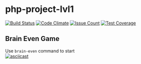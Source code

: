 # php-project-lvl1

[![Build Status](https://travis-ci.org/Tazya/php-project-lvl1.svg?branch=master)](https://travis-ci.org/Tazya/php-project-lvl1)
[![Code Climate](https://codeclimate.com/github/Tazya/php-project-lvl1/badges/gpa.svg)](https://codeclimate.com/github/Tazya/php-project-lvl1)
[![Issue Count](https://codeclimate.com/github/Tazya/php-project-lvl1/badges/issue_count.svg)](https://codeclimate.com/github/Tazya/php-project-lvl1)
[![Test Coverage](https://codeclimate.com/github/Tazya/php-project-lvl1/badges/coverage.svg)](https://codeclimate.com/github/Tazya/php-project-lvl1)

## Brain Even Game
Use ```brain-even``` command to start   
[![asciicast](https://asciinema.org/a/4xQK9DsSAW4sOO6eDbafs22lK.svg)](https://asciinema.org/a/4xQK9DsSAW4sOO6eDbafs22lK)